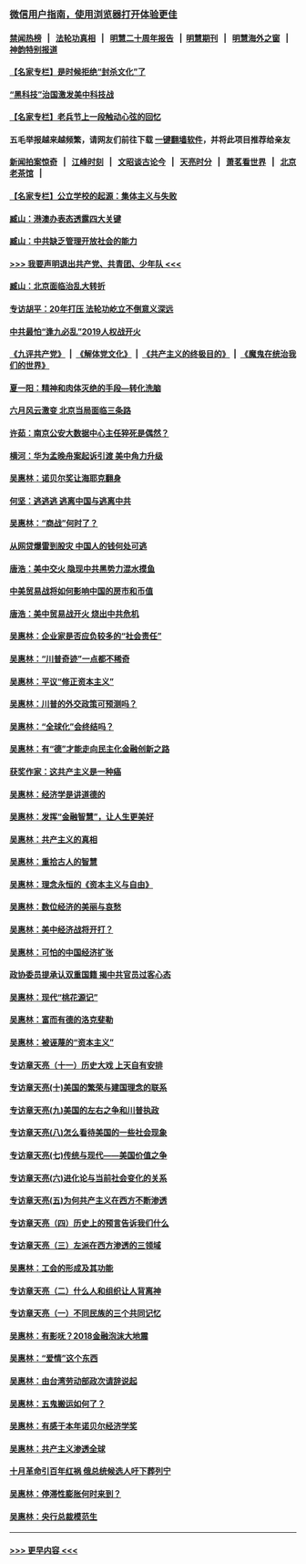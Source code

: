 ### [微信用户指南，使用浏览器打开体验更佳](https://github.com/gfw-breaker/banned-news1/blob/master/indexes/wechat-guide.md?t=0)
#### [禁闻热榜](热点新闻.md?t=0)  &nbsp;&nbsp;|&nbsp;&nbsp; [法轮功真相](https://github.com/gfw-breaker/truth/blob/master/README.md?t=0) &nbsp;&nbsp;|&nbsp;&nbsp; [明慧二十周年报告](https://github.com/gfw-breaker/mh-reports/blob/master/README.md?t=0) &nbsp;&nbsp;|&nbsp;&nbsp;[明慧期刊](https://github.com/gfw-breaker/mh-qikan) &nbsp;&nbsp;|&nbsp;&nbsp; [明慧海外之窗](https://github.com/gfw-breaker/mh-news/blob/master/README.md?t=0) &nbsp;&nbsp;|&nbsp;&nbsp; [神韵特别报道](https://github.com/gfw-breaker/mh-news/blob/master/shenyun.md?t=0)
#### [【名家专栏】是时候拒绝“封杀文化”了](../pages/nsc423/n11814093.md?t=02130822) 
#### [“黑科技”治国激发美中科技战](../pages/nsc423/n11638056.md?t=02130822) 
#### [【名家专栏】老兵节上一段触动心弦的回忆](../pages/nsc423/n11646016.md?t=02130822) 
#### 五毛举报越来越频繁，请网友们前往下载 [一键翻墙软件](https://github.com/gfw-breaker/ssr-accounts)，并将此项目推荐给亲友
#### [新闻拍案惊奇](https://github.com/gfw-breaker/banned-news1/blob/master/pages/link4.md) &nbsp;&nbsp;|&nbsp;&nbsp; [江峰时刻](https://github.com/gfw-breaker/banned-news1/blob/master/pages/link4.md) &nbsp;&nbsp;|&nbsp;&nbsp; [文昭谈古论今](https://github.com/gfw-breaker/banned-news1/blob/master/pages/link4.md) &nbsp;&nbsp;|&nbsp;&nbsp; [天亮时分](https://github.com/gfw-breaker/banned-news1/blob/master/pages/link4.md) &nbsp;&nbsp;|&nbsp;&nbsp; [萧茗看世界](https://github.com/gfw-breaker/banned-news1/blob/master/pages/link4.md) &nbsp;&nbsp;|&nbsp;&nbsp; [北京老茶馆](https://github.com/gfw-breaker/banned-news1/blob/master/pages/link4.md) &nbsp;&nbsp;|&nbsp;&nbsp; 
#### [【名家专栏】公立学校的起源：集体主义与失败](../pages/nsc423/n11601833.md?t=02130822) 
#### [臧山：港澳办表态透露四大关键](../pages/nsc423/n11421628.md?t=02130822) 
#### [臧山：中共缺乏管理开放社会的能力](../pages/nsc423/n11407457.md?t=02130822) 
#### [>>> 我要声明退出共产党、共青团、少年队 <<<](https://github.com/begood0513/goodnews/blob/master/quit/letter.md) 
#### [臧山：北京面临治乱大转折](../pages/nsc423/n11406895.md?t=02130822) 
#### [专访胡平：20年打压 法轮功屹立不倒意义深远](../pages/nsc423/n11398800.md?t=02130822) 
#### [中共最怕“逢九必乱”2019人权战开火](../pages/nsc423/n11385248.md?t=02130822) 
#### [《九评共产党》](https://github.com/begood0513/9ping.md/blob/master/README.md) &nbsp;|&nbsp; [《解体党文化》](../../../../jtdwh.md/blob/master/README.md)  &nbsp;|&nbsp; [《共产主义的终极目的》](../../../../gczydzjmd.md/blob/master/README.md) &nbsp;|&nbsp; [《魔鬼在统治我们的世界》](../../../../mgztzwmdsj.md/blob/master/README.md) 
#### [夏一阳：精神和肉体灭绝的手段—转化洗脑](../pages/nsc423/n11368250.md?t=02130822) 
#### [六月风云激变 北京当局面临三条路](../pages/nsc423/n11313668.md?t=02130822) 
#### [许茹：南京公安大数据中心主任猝死是偶然？](../pages/nsc423/n11064744.md?t=02130822) 
#### [横河：华为孟晚舟案起诉引渡 美中角力升级](../pages/nsc423/n11027230.md?t=02130822) 
#### [吴惠林：诺贝尔奖让海耶克翻身](../pages/nsc423/n10890049.md?t=02130822) 
#### [何坚：逃逃逃 逃离中国与逃离中共](../pages/nsc423/n10592891.md?t=02130822) 
#### [吴惠林：“商战”何时了？](../pages/nsc423/n10573558.md?t=02130822) 
#### [从网贷爆雷到股灾 中国人的钱何处可逃](../pages/nsc423/n10572800.md?t=02130822) 
#### [唐浩：美中交火 隐现中共黑势力混水摸鱼](../pages/nsc423/n10544040.md?t=02130822) 
#### [中美贸易战将如何影响中国的房市和币值](../pages/nsc423/n10543697.md?t=02130822) 
#### [唐浩：美中贸易战开火 烧出中共危机](../pages/nsc423/n10540126.md?t=02130822) 
#### [吴惠林：企业家是否应负较多的“社会责任”](../pages/nsc423/n10535022.md?t=02130822) 
#### [吴惠林：“川普奇迹”一点都不稀奇](../pages/nsc423/n10512808.md?t=02130822) 
#### [吴惠林：平议“修正资本主义”](../pages/nsc423/n10495724.md?t=02130822) 
#### [吴惠林：川普的外交政策可预测吗？](../pages/nsc423/n10462387.md?t=02130822) 
#### [吴惠林：“全球化”会终结吗？](../pages/nsc423/n10452838.md?t=02130822) 
#### [吴惠林：有“德”才能走向民主化金融创新之路](../pages/nsc423/n10432292.md?t=02130822) 
#### [获奖作家：这共产主义是一种癌](../pages/nsc423/n10431541.md?t=02130822) 
#### [吴惠林：经济学是讲道德的](../pages/nsc423/n10398014.md?t=02130822) 
#### [吴惠林：发挥“金融智慧”，让人生更美好](../pages/nsc423/n10375019.md?t=02130822) 
#### [吴惠林：共产主义的真相](../pages/nsc423/n10351394.md?t=02130822) 
#### [吴惠林：重拾古人的智慧](../pages/nsc423/n10337691.md?t=02130822) 
#### [吴惠林：理念永恒的《资本主义与自由》](../pages/nsc423/n10316274.md?t=02130822) 
#### [吴惠林：数位经济的美丽与哀愁](../pages/nsc423/n10292946.md?t=02130822) 
#### [吴惠林：美中经济战将开打？](../pages/nsc423/n10258825.md?t=02130822) 
#### [吴惠林：可怕的中国经济扩张](../pages/nsc423/n10219147.md?t=02130822) 
#### [政协委员提承认双重国籍 揭中共官员过客心态](../pages/nsc423/n10208809.md?t=02130822) 
#### [吴惠林：现代“桃花源记”](../pages/nsc423/n10185234.md?t=02130822) 
#### [吴惠林：富而有德的洛克斐勒](../pages/nsc423/n10142264.md?t=02130822) 
#### [吴惠林：被诬蔑的“资本主义”](../pages/nsc423/n10124816.md?t=02130822) 
#### [专访章天亮（十一）历史大戏 上天自有安排](../pages/nsc423/n10094905.md?t=02130822) 
#### [专访章天亮(十)美国的繁荣与建国理念的联系](../pages/nsc423/n10094899.md?t=02130822) 
#### [专访章天亮(九)美国的左右之争和川普执政](../pages/nsc423/n10094889.md?t=02130822) 
#### [专访章天亮(八)怎么看待美国的一些社会现象](../pages/nsc423/n10094857.md?t=02130822) 
#### [专访章天亮(七)传统与现代——美国价值之争](../pages/nsc423/n10093140.md?t=02130822) 
#### [专访章天亮(六)进化论与当前社会变化的关系](../pages/nsc423/n10092036.md?t=02130822) 
#### [专访章天亮(五)为何共产主义在西方不断渗透](../pages/nsc423/n10083620.md?t=02130822) 
#### [专访章天亮（四）历史上的预言告诉我们什么](../pages/nsc423/n10083606.md?t=02130822) 
#### [专访章天亮（三）左派在西方渗透的三领域](../pages/nsc423/n10081115.md?t=02130822) 
#### [吴惠林：工会的形成及其功能](../pages/nsc423/n10080633.md?t=02130822) 
#### [专访章天亮（二）什么人和组织让人背离神](../pages/nsc423/n10076637.md?t=02130822) 
#### [专访章天亮（一）不同民族的三个共同记忆](../pages/nsc423/n10074188.md?t=02130822) 
#### [吴惠林：有影呒？2018金融泡沫大地震](../pages/nsc423/n10040534.md?t=02130822) 
#### [吴惠林：“爱情”这个东西](../pages/nsc423/n10019423.md?t=02130822) 
#### [吴惠林：由台湾劳动部政次请辞说起](../pages/nsc423/n9979679.md?t=02130822) 
#### [吴惠林：五鬼搬运如何了？](../pages/nsc423/n9925338.md?t=02130822) 
#### [吴惠林：有感于本年诺贝尔经济学奖](../pages/nsc423/n9871883.md?t=02130822) 
#### [吴惠林：共产主义渗透全球](../pages/nsc423/n9812748.md?t=02130822) 
#### [十月革命引百年红祸 俄总统候选人吁下葬列宁](../pages/nsc423/n9810182.md?t=02130822) 
#### [吴惠林：停滞性膨胀何时来到？](../pages/nsc423/n9764136.md?t=02130822) 
#### [吴惠林：央行总裁模范生](../pages/nsc423/n9728134.md?t=02130822) 

----
#### [ >>> 更早内容 <<< ](../indexes/nsc423-earlier.md)
